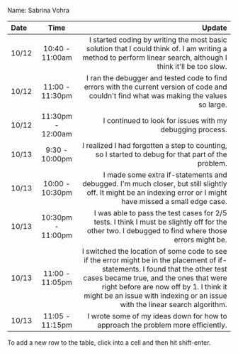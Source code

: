 Name: Sabrina Vohra

| Date  |        Time        |                                                                                                                                                                                                                                                                                             Update |
|:------|:------------------:|---------------------------------------------------------------------------------------------------------------------------------------------------------------------------------------------------------------------------------------------------------------------------------------------------:|
| 10/12 |  10:40 - 11:00am   |                                                                                                                                     I started coding by writing the most basic solution that I could think of. I am writing a method to perform linear search, although I think it'll be too slow. |
| 10/12 |  11:00 - 11:30pm   |                                                                                                                                                          I ran the debugger and tested code to find errors with the current version of code and couldn't find what was making the values so large. |
| 10/12 | 11:30pm - 12:00am  |                                                                                                                                                                                                                                          I continued to look for issues with my debugging process. |
| 10/13 |   9:30 - 10:00pm   |                                                                                                                                                                                                 I realized I had forgotten a step to counting, so I started to debug for that part of the problem. |
| 10/13 |  10:00 - 10:30pm   |                                                                                                                                     I made some extra if-statements and debugged. I'm much closer, but still slightly off. It might be an indexing error or I might have missed a small edge case. |
| 10/13 | 10:30pm -  11:00pm |                                                                                                                                                 I was able to pass the test cases for 2/5 tests. I think I must be slightly off for the other two. I debugged to find where those errors might be. |
| 10/13 |  11:00 - 11:05pm   | I switched the location of some code to see if the error might be in the placement of if-statements. I found that the other test cases became true, and the ones that were right before are now off by 1. I think it might be an issue with indexing or an issue with the linear search algorithm. |
| 10/13 |  11:05 - 11:15pm   |                                                                                                                                                                                                                    I wrote some of my ideas down for how to approach the problem more efficiently. |


To add a new row to the table, click into a cell and then hit shift-enter.